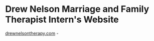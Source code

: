 # Drew Nelson Marriage and Family Therapist Intern's Website
[drewnelsontherapy.com](http://www.drewnelsontherapy.com) -
